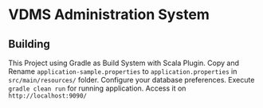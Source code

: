 # VDMS Administration System

## Building
This Project using Gradle as Build System with Scala Plugin. 
Copy and Rename `application-sample.properties` to `application.properties` in `src/main/resources/` folder.
Configure your database preferences.
Execute `gradle clean run` for running application. Access it on `http://localhost:9090/`


